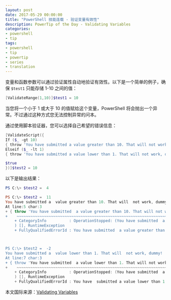 ```yaml
---
layout: post
date: 2017-05-29 00:00:00
title: "PowerShell 技能连载 - 验证变量有效性"
description: PowerTip of the Day - Validating Variables
categories:
- powershell
- tip
tags:
- powershell
- tip
- powertip
- series
- translation
---
```

变量和函数参数可以通过验证属性自动地验证有效性。以下是一个简单的例子，确保 `$test1` 只能存储 1-10 之间的值：

```powershell
[ValidateRange(1,10)]$test1 = 10
```

当您将一个小于 1 或大于 10 的值赋给这个变量，PowerShell 将会抛出一个异常。不过通过这种方式您无法控制异常的问本。

通过使用脚本验证器，您可以选择自己希望的错误信息：

```powershell
[ValidateScript({
If ($_ -gt 10)
{ throw 'You have submitted a value greater than 10. That will not work, dummy!' }
Elseif ($_ -lt 1)
{ throw 'You have submitted a value lower than 1. That will not work, dummy!' }

$true
})]$test2 = 10
```

以下是输出结果：

```powershell
PS C:\> $test2 =  4

PS C:\> $test2 =  11
You have submitted a  value greater than 10. That will  not work, dummy!
At line:5 char:3
+ { throw 'You have submitted  a value greater than 10. That will not work, dummy ...
+    ~~~~~~~~~~~~~~~~~~~~~~~~~~~~~~~~~~~~~~~~~~~~~~~~~~~~~~~~~~~~~~~~~~~
    + CategoryInfo          : OperationStopped: (You have submitted  a...not work, dummy!:String
    ) [], RuntimeException
    + FullyQualifiedErrorId : You have submitted  a value greater than 10. That  will not work, dummy!



PS C:\> $test2 =  -2
You have submitted a  value lower than 1. That will  not work, dummy!
At line:7 char:3
+ { throw 'You have submitted  a value lower than 1. That will not work, dummy ...
+    ~~~~~~~~~~~~~~~~~~~~~~~~~~~~~~~~~~~~~~~~~~~~~~~~~~~~~~~~~~~~~~~~~~~
    + CategoryInfo          : OperationStopped: (You have submitted  a...not work, dummy!:String
    ) [], RuntimeException
    + FullyQualifiedErrorId : You have  submitted a value lower than 1. That  will not work, dummy!
```

<!--more-->
本文国际来源：[Validating Variables](http://community.idera.com/powershell/powertips/b/tips/posts/validating-variables)
